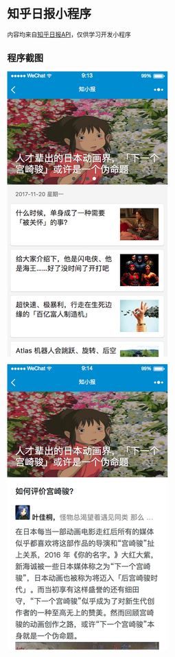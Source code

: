# 知乎日报小程序

内容均来自[知乎日报API](https://github.com/izzyleung/ZhihuDailyPurify/wiki/%E7%9F%A5%E4%B9%8E%E6%97%A5%E6%8A%A5-API-%E5%88%86%E6%9E%90)，仅供学习开发小程序

## 程序截图
![首页](./screenshots/homepage.png)

![文章页](./screenshots/post.png)
